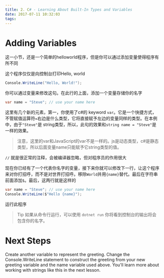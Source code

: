 ```yaml
---
title: 2. C# - Learning About Built-In Types and Variables
date: 2017-07-11 10:32:03
tags:
---
```


# Adding Variables
这一小节，还是一个简单的helloworld程序，但是你可以通过添加变量使得程序有所不同

这个程序仅仅是向控制台打印Hello, world
```c#
Console.WriteLine("Hello, World!");
```
你可以通过变量来修改这句。在此行的上面，添加一个变量存储你的名字
```c#
var name = "Steve"; // use your name here
```
这里有几个新的元素，第一，你使用了c#的 keyword `var`。它是一个快捷方式，不管赋值运算符`=`右边是什么类型，它将直接赋予左边的变量同样的类型。在本例中，由于`"Steve"`是 string类型，所以，此句的效果和`string name = "Steve"`是一样的效果。

>注意，这里的var和JavaScript的var不是一样的。js是动态类型，c#是静态类型，所以后面变量name只能赋予它string类型的值。

`//` 就是很正常的注释，会被编译器忽略，但对程序员的作用很大

现在你已经有了一个代表你名字的变量，接下来你就可以修改下一行，让这个程序来对你打招呼，而不是对世界打招呼。移除`World`并用`{name}`替代。最后在字符串前面添加`$`。最后，这两行就是这样的
```c#
var name = "Steve"; // use your name here
Console.WriteLine($"Hello {name}");
```
运行此程序
> Tip
> 如果从命令行运行，可以使用 `dotnet run`
你将看到控制台的输出将会包含你的名字。

# Next Steps
Create another variable to represent the greeting. Change the Console.WriteLine statement to construct the greeting from your new greeting variable and the name variable used above. You'll learn more about working with strings like this in the next lesson.